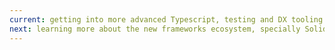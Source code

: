 ```yaml
---
current: getting into more advanced Typescript, testing and DX tooling.
next: learning more about the new frameworks ecosystem, specially Solid.
---
```

